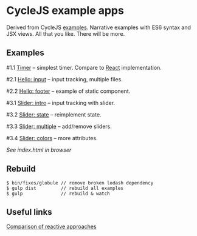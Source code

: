 # CycleJS example apps

Derived from CycleJS [examples](https://github.com/staltz/cycle/tree/master/examples/).
Narrative examples with ES6 syntax and JSX views. All that you like.
There will be more.

## Examples

\#1.1 [Timer](https://github.com/ivan-kleshnin/cyclejs-examples/tree/master/static/1.1-timer) – simplest timer. Compare to [React](http://jsfiddle.net/martinaglv/3fZT2/light/) implementation.

\#2.1 [Hello: input](https://github.com/ivan-kleshnin/cyclejs-examples/tree/master/static/2.1-hello-input) – input tracking, multiple files.

\#2.2 [Hello: footer](https://github.com/ivan-kleshnin/cyclejs-examples/tree/master/static/2.1-hello-footer) – example of static component.

\#3.1 [Slider: intro](https://github.com/ivan-kleshnin/cyclejs-examples/tree/master/static/3.1-slider-intro) – input tracking with slider.

\#3.2 [Slider: state](https://github.com/ivan-kleshnin/cyclejs-examples/tree/master/static/3.2-slider-state) – reimplement state.

\#3.3 [Slider: multiple](https://github.com/ivan-kleshnin/cyclejs-examples/tree/master/static/3.3-slider-multiple) – add/remove sliders.

\#3.4 [Slider: colors](https://github.com/ivan-kleshnin/cyclejs-examples/tree/master/static/3.4-slider-colors) – more attributes.

*See index.html in browser*

## Rebuild

```
$ bin/fixes/globule // remove broken lodash dependency
$ gulp dist         // rebuild all examples
$ gulp              // rebuild & watch
```

## Useful links

[Comparison of reactive approaches](https://github.com/Paqmind/reactive)